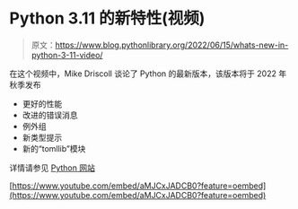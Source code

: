 # Python 3.11 的新特性(视频)

> 原文：<https://www.blog.pythonlibrary.org/2022/06/15/whats-new-in-python-3-11-video/>

在这个视频中，Mike Driscoll 谈论了 Python 的最新版本，该版本将于 2022 年秋季发布

*   更好的性能
*   改进的错误消息
*   例外组
*   新类型提示
*   新的“tomllib”模块

详情请参见 [Python 网站](https://docs.python.org/3.11/whatsnew/3.11.html)

[https://www.youtube.com/embed/aMJCxJADCB0?feature=oembed](https://www.youtube.com/embed/aMJCxJADCB0?feature=oembed)